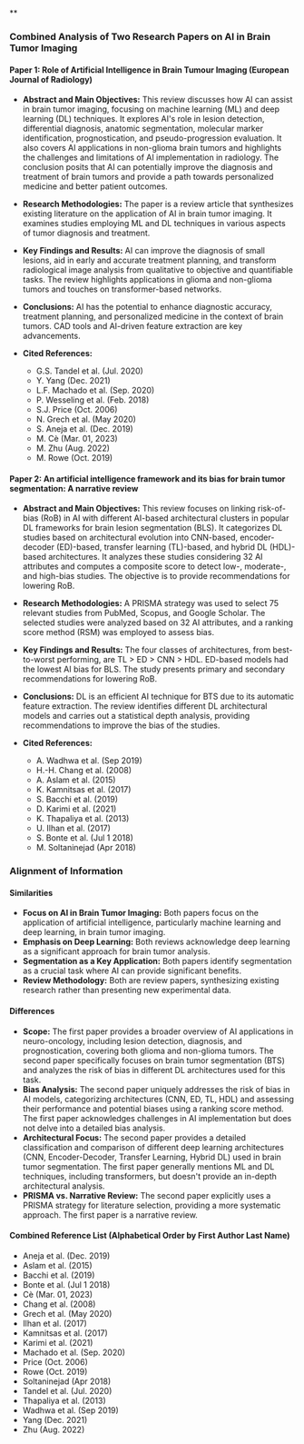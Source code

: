 **

### Combined Analysis of Two Research Papers on AI in Brain Tumor Imaging

#### Paper 1: Role of Artificial Intelligence in Brain Tumour Imaging (European Journal of Radiology)

*   **Abstract and Main Objectives:** This review discusses how AI can assist in brain tumor imaging, focusing on machine learning (ML) and deep learning (DL) techniques. It explores AI's role in lesion detection, differential diagnosis, anatomic segmentation, molecular marker identification, prognostication, and pseudo-progression evaluation. It also covers AI applications in non-glioma brain tumors and highlights the challenges and limitations of AI implementation in radiology. The conclusion posits that AI can potentially improve the diagnosis and treatment of brain tumors and provide a path towards personalized medicine and better patient outcomes.

*   **Research Methodologies:** The paper is a review article that synthesizes existing literature on the application of AI in brain tumor imaging. It examines studies employing ML and DL techniques in various aspects of tumor diagnosis and treatment.

*   **Key Findings and Results:** AI can improve the diagnosis of small lesions, aid in early and accurate treatment planning, and transform radiological image analysis from qualitative to objective and quantifiable tasks. The review highlights applications in glioma and non-glioma tumors and touches on transformer-based networks.

*   **Conclusions:** AI has the potential to enhance diagnostic accuracy, treatment planning, and personalized medicine in the context of brain tumors. CAD tools and AI-driven feature extraction are key advancements.

*   **Cited References:**
    *   G.S. Tandel et al. (Jul. 2020)
    *   Y. Yang (Dec. 2021)
    *   L.F. Machado et al. (Sep. 2020)
    *   P. Wesseling et al. (Feb. 2018)
    *   S.J. Price (Oct. 2006)
    *   N. Grech et al. (May 2020)
    *   S. Aneja et al. (Dec. 2019)
    *   M. Cè (Mar. 01, 2023)
    *   M. Zhu (Aug. 2022)
    *   M. Rowe (Oct. 2019)

#### Paper 2: An artificial intelligence framework and its bias for brain tumor segmentation: A narrative review

*   **Abstract and Main Objectives:** This review focuses on linking risk-of-bias (RoB) in AI with different AI-based architectural clusters in popular DL frameworks for brain lesion segmentation (BLS). It categorizes DL studies based on architectural evolution into CNN-based, encoder-decoder (ED)-based, transfer learning (TL)-based, and hybrid DL (HDL)-based architectures. It analyzes these studies considering 32 AI attributes and computes a composite score to detect low-, moderate-, and high-bias studies. The objective is to provide recommendations for lowering RoB.

*   **Research Methodologies:** A PRISMA strategy was used to select 75 relevant studies from PubMed, Scopus, and Google Scholar. The selected studies were analyzed based on 32 AI attributes, and a ranking score method (RSM) was employed to assess bias.

*   **Key Findings and Results:** The four classes of architectures, from best-to-worst performing, are TL > ED > CNN > HDL. ED-based models had the lowest AI bias for BLS. The study presents primary and secondary recommendations for lowering RoB.

*   **Conclusions:** DL is an efficient AI technique for BTS due to its automatic feature extraction. The review identifies different DL architectural models and carries out a statistical depth analysis, providing recommendations to improve the bias of the studies.

*   **Cited References:**
    *   A. Wadhwa et al. (Sep 2019)
    *   H.-H. Chang et al. (2008)
    *   A. Aslam et al. (2015)
    *   K. Kamnitsas et al. (2017)
    *   S. Bacchi et al. (2019)
    *   D. Karimi et al. (2021)
    *   K. Thapaliya et al. (2013)
    *   U. Ilhan et al. (2017)
    *   S. Bonte et al. (Jul 1 2018)
    *   M. Soltaninejad (Apr 2018)

### Alignment of Information

#### Similarities

*   **Focus on AI in Brain Tumor Imaging:** Both papers focus on the application of artificial intelligence, particularly machine learning and deep learning, in brain tumor imaging.
*   **Emphasis on Deep Learning:** Both reviews acknowledge deep learning as a significant approach for brain tumor analysis.
*   **Segmentation as a Key Application:** Both papers identify segmentation as a crucial task where AI can provide significant benefits.
*   **Review Methodology:** Both are review papers, synthesizing existing research rather than presenting new experimental data.

#### Differences

*   **Scope:** The first paper provides a broader overview of AI applications in neuro-oncology, including lesion detection, diagnosis, and prognostication, covering both glioma and non-glioma tumors. The second paper specifically focuses on brain tumor segmentation (BTS) and analyzes the risk of bias in different DL architectures used for this task.
*   **Bias Analysis:** The second paper uniquely addresses the risk of bias in AI models, categorizing architectures (CNN, ED, TL, HDL) and assessing their performance and potential biases using a ranking score method. The first paper acknowledges challenges in AI implementation but does not delve into a detailed bias analysis.
*   **Architectural Focus:** The second paper provides a detailed classification and comparison of different deep learning architectures (CNN, Encoder-Decoder, Transfer Learning, Hybrid DL) used in brain tumor segmentation. The first paper generally mentions ML and DL techniques, including transformers, but doesn't provide an in-depth architectural analysis.
*   **PRISMA vs. Narrative Review:** The second paper explicitly uses a PRISMA strategy for literature selection, providing a more systematic approach. The first paper is a narrative review.

#### Combined Reference List (Alphabetical Order by First Author Last Name)

*   Aneja et al. (Dec. 2019)
*   Aslam et al. (2015)
*   Bacchi et al. (2019)
*   Bonte et al. (Jul 1 2018)
*   Cè (Mar. 01, 2023)
*   Chang et al. (2008)
*   Grech et al. (May 2020)
*   Ilhan et al. (2017)
*   Kamnitsas et al. (2017)
*   Karimi et al. (2021)
*   Machado et al. (Sep. 2020)
*   Price (Oct. 2006)
*   Rowe (Oct. 2019)
*   Soltaninejad (Apr 2018)
*   Tandel et al. (Jul. 2020)
*   Thapaliya et al. (2013)
*   Wadhwa et al. (Sep 2019)
*   Yang (Dec. 2021)
*   Zhu (Aug. 2022)
